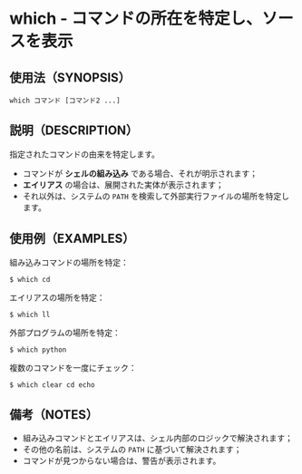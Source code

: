 # which - コマンドの所在を特定し、ソースを表示

## 使用法（SYNOPSIS）

    which コマンド [コマンド2 ...]


## 説明（DESCRIPTION）

指定されたコマンドの由来を特定します。

* コマンドが **シェルの組み込み** である場合、それが明示されます；
* **エイリアス** の場合は、展開された実体が表示されます；
* それ以外は、システムの `PATH` を検索して外部実行ファイルの場所を特定します。


## 使用例（EXAMPLES）

組み込みコマンドの場所を特定：

```shell
$ which cd
```

エイリアスの場所を特定：

```shell
$ which ll
```

外部プログラムの場所を特定：

```shell
$ which python
```

複数のコマンドを一度にチェック：

```shell
$ which clear cd echo
```


## 備考（NOTES）

* 組み込みコマンドとエイリアスは、シェル内部のロジックで解決されます；
* その他の名前は、システムの `PATH` に基づいて解決されます；
* コマンドが見つからない場合は、警告が表示されます。
